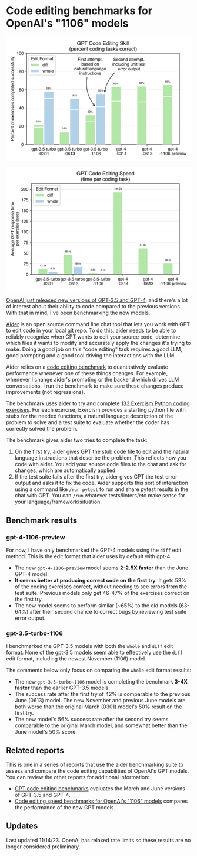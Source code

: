 # Code editing benchmarks for OpenAI's "1106" models

[![benchmark results](../assets/benchmarks-1106.svg)](https://aider.chat/assets/benchmarks-1106.svg)

[![benchmark results](../assets/benchmarks-speed-1106.svg)](https://aider.chat/assets/benchmarks-speed-1106.svg)

[OpenAI just released new versions of GPT-3.5 and GPT-4](https://openai.com/blog/new-models-and-developer-products-announced-at-devday),
and there's a lot
of interest about their ability to code compared to the previous versions.
With that in mind, I've been benchmarking the new models.

[Aider](https://github.com/paul-gauthier/aider)
is an open source command line chat tool that lets you work with GPT to edit
code in your local git repo.
To do this, aider needs to be able to reliably recognize when GPT wants to edit
your source code,
determine which files it wants to modify
and accurately apply the changes it's trying to make.
Doing a good job on this "code editing" task requires a good LLM, good prompting and
a good tool driving the interactions with the LLM.

Aider relies on a
[code editing benchmark](https://aider.chat/docs/benchmarks.html)
to quantitatively evaluate
performance
whenever one of these things changes.
For example,
whenever I change aider's prompting or the backend which drives LLM conversations,
I run the benchmark to make sure these changes produce improvements (not regressions).

The benchmark uses aider to try and complete
[133 Exercism Python coding exercises](https://github.com/exercism/python).
For each exercise, Exercism provides a starting python file with stubs for the needed functions,
a natural language description of the problem to solve
and a test suite to evaluate whether the coder has correctly solved the problem.

The benchmark gives aider two tries to complete the task:

1. On the first try, aider gives GPT the stub code file to edit and the natural language instructions that describe the problem. This reflects how you code with aider. You add your source code files to the chat and ask for changes, which are automatically applied.
2. If the test suite fails after the first try, aider gives GPT the test error output and asks it to fix the code. Aider supports this sort of interaction using a command like `/run pytest` to run and share pytest results in the chat with GPT. You can `/run` whatever tests/linters/etc make sense for your language/framework/situation.

## Benchmark results

### gpt-4-1106-preview

For now, I have only benchmarked the GPT-4 models using the `diff` edit method.
This is the edit format that aider uses by default with gpt-4.

- The new `gpt-4-1106-preview` model seems **2-2.5X faster** than the June GPT-4 model.
- **It seems better at producing correct code on the first try**. It gets
53% of the coding exercises correct, without needing to see errors from the test suite. Previous models only get 46-47% of the exercises correct on the first try.
- The new model seems to perform similar
(~65%) to the old models (63-64%) after their second chance to correct bugs by reviewing test suite error output.

### gpt-3.5-turbo-1106

I benchmarked the GPT-3.5 models with both the `whole` and `diff` edit format.
None of the gpt-3.5 models seem able to effectively use the `diff` edit format, including the newest November (1106) model.

The comments below only focus on comparing the `whole` edit format results:

- The new `gpt-3.5-turbo-1106` model is completing the benchmark **3-4X faster** than the earlier GPT-3.5 models.
- The success rate after the first try of 42% is comparable to the previous June (0613) model. The new November and previous June models are both worse than the original March (0301) model's 50% result on the first try.
- The new model's 56% success rate after the second try seems comparable to the original March model, and somewhat better than the June model's 50% score.


## Related reports

This is one in a series of reports
that use the aider benchmarking suite to assess and compare the code
editing capabilities of OpenAI's GPT models.
You can review the other reports
for additional information:

- [GPT code editing benchmarks](https://aider.chat/docs/benchmarks.html) evaluates the March and June versions of GPT-3.5 and GPT-4.
- [Code editing speed benchmarks for OpenAI's "1106" models](https://aider.chat/2023/11/06/benchmarks-speed-1106.html) compares the performance of the new GPT models.


## Updates

Last updated 11/14/23.
OpenAI has relaxed rate limits so these results are no longer considered preliminary.
